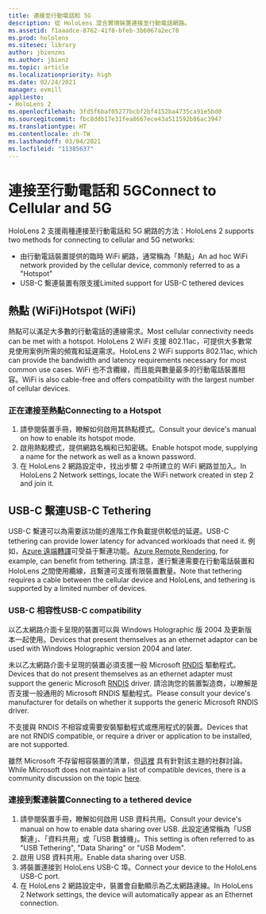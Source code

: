 ```yaml
---
title: 連接至行動電話和 5G
description: 從 HoloLens 混合實境裝置連接至行動電話網路。
ms.assetid: f1aaadce-8762-41f8-bfeb-3b6067a2ec78
ms.prod: hololens
ms.sitesec: library
author: jbienzms
ms.author: jbienz
ms.topic: article
ms.localizationpriority: high
ms.date: 02/24/2021
manager: evmill
appliesto:
- HoloLens 2
ms.openlocfilehash: 3fd5f6baf05277bcbf2bf4152ba4735ca91e5bd0
ms.sourcegitcommit: fbc8ddb17e31fea8667ece43a511592b86ac3947
ms.translationtype: HT
ms.contentlocale: zh-TW
ms.lasthandoff: 03/04/2021
ms.locfileid: "11385637"
---
```

# <a name="connect-to-cellular-and-5g"></a><span data-ttu-id="d7d62-103">連接至行動電話和 5G</span><span class="sxs-lookup"><span data-stu-id="d7d62-103">Connect to Cellular and 5G</span></span>

<span data-ttu-id="d7d62-104">HoloLens 2 支援兩種連接至行動電話和 5G 網路的方法：</span><span class="sxs-lookup"><span data-stu-id="d7d62-104">HoloLens 2 supports two methods for connecting to cellular and 5G networks:</span></span>

- <span data-ttu-id="d7d62-105">由行動電話裝置提供的臨時 WiFi 網路，通常稱為「熱點」</span><span class="sxs-lookup"><span data-stu-id="d7d62-105">An ad hoc WiFi network provided by the cellular device, commonly referred to as a "Hotspot"</span></span>
- <span data-ttu-id="d7d62-106">USB-C 繫連裝置有限支援</span><span class="sxs-lookup"><span data-stu-id="d7d62-106">Limited support for USB-C tethered devices</span></span>

## <a name="hotspot-wifi"></a><span data-ttu-id="d7d62-107">熱點 (WiFi)</span><span class="sxs-lookup"><span data-stu-id="d7d62-107">Hotspot (WiFi)</span></span>

<span data-ttu-id="d7d62-108">熱點可以滿足大多數的行動電話的連線需求。</span><span class="sxs-lookup"><span data-stu-id="d7d62-108">Most cellular connectivity needs can be met with a hotspot.</span></span> <span data-ttu-id="d7d62-109">HoloLens 2 WiFi 支援 802.11ac，可提供大多數常見使用案例所需的頻寬和延遲需求。</span><span class="sxs-lookup"><span data-stu-id="d7d62-109">HoloLens 2 WiFi supports 802.11ac, which can provide the bandwidth and latency requirements necessary for most common use cases.</span></span> <span data-ttu-id="d7d62-110">WiFi 也不含纜線，而且能與數量最多的行動電話裝置相容。</span><span class="sxs-lookup"><span data-stu-id="d7d62-110">WiFi is also cable-free and offers compatibility with the largest number of cellular devices.</span></span>

### <a name="connecting-to-a-hotspot"></a><span data-ttu-id="d7d62-111">正在連接至熱點</span><span class="sxs-lookup"><span data-stu-id="d7d62-111">Connecting to a Hotspot</span></span>

1. <span data-ttu-id="d7d62-112">請參閱裝置手冊，瞭解如何啟用其熱點模式。</span><span class="sxs-lookup"><span data-stu-id="d7d62-112">Consult your device's manual on how to enable its hotspot mode.</span></span>
1. <span data-ttu-id="d7d62-113">啟用熱點模式，提供網路名稱和已知密碼。</span><span class="sxs-lookup"><span data-stu-id="d7d62-113">Enable hotspot mode, supplying a name for the network as well as a known password.</span></span>
1. <span data-ttu-id="d7d62-114">在 HoloLens 2 網路設定中，找出步驟 2 中所建立的 WiFi 網路並加入。</span><span class="sxs-lookup"><span data-stu-id="d7d62-114">In HoloLens 2 Network settings, locate the WiFi network created in step 2 and join it.</span></span>

## <a name="usb-c-tethering"></a><span data-ttu-id="d7d62-115">USB-C 繫連</span><span class="sxs-lookup"><span data-stu-id="d7d62-115">USB-C Tethering</span></span>

<span data-ttu-id="d7d62-116">USB-C 繫連可以為需要該功能的進階工作負載提供較低的延遲。</span><span class="sxs-lookup"><span data-stu-id="d7d62-116">USB-C tethering can provide lower latency for advanced workloads that need it.</span></span> <span data-ttu-id="d7d62-117">例如，[Azure 遠端轉譯](https://azure.microsoft.com/services/remote-rendering)可受益于繫連功能。</span><span class="sxs-lookup"><span data-stu-id="d7d62-117">[Azure Remote Rendering](https://azure.microsoft.com/services/remote-rendering), for example, can benefit from tethering.</span></span> <span data-ttu-id="d7d62-118">請注意，進行繫連需要在行動電話裝置和 HoloLens 之間使用纜線，且繫連可支援有限裝置數量。</span><span class="sxs-lookup"><span data-stu-id="d7d62-118">Note that tethering requires a cable between the cellular device and HoloLens, and tethering is supported by a limited number of devices.</span></span>

### <a name="usb-c-compatibility"></a><span data-ttu-id="d7d62-119">USB-C 相容性</span><span class="sxs-lookup"><span data-stu-id="d7d62-119">USB-C compatibility</span></span>

<span data-ttu-id="d7d62-120">以乙太網路介面卡呈現的裝置可以與 Windows Holographic 版 2004 及更新版本一起使用。</span><span class="sxs-lookup"><span data-stu-id="d7d62-120">Devices that present themselves as an ethernet adaptor can be used with Windows Holographic version 2004 and later.</span></span>

<span data-ttu-id="d7d62-121">未以乙太網路介面卡呈現的裝置必須支援一般 Microsoft [RNDIS](https://docs.microsoft.com/windows-hardware/drivers/network/overview-of-remote-ndis--rndis-) 驅動程式。</span><span class="sxs-lookup"><span data-stu-id="d7d62-121">Devices that do not present themselves as an ethernet adapter must support the generic Microsoft [RNDIS](https://docs.microsoft.com/windows-hardware/drivers/network/overview-of-remote-ndis--rndis-) driver.</span></span> <span data-ttu-id="d7d62-122">請洽詢您的裝置製造商，以瞭解是否支援一般通用的 Microsoft RNDIS 驅動程式。</span><span class="sxs-lookup"><span data-stu-id="d7d62-122">Please consult your device's manufacturer for details on whether it supports the generic Microsoft RNDIS driver.</span></span>

<span data-ttu-id="d7d62-123">不支援與 RNDIS 不相容或需要安裝驅動程式或應用程式的裝置。</span><span class="sxs-lookup"><span data-stu-id="d7d62-123">Devices that are not RNDIS compatible, or require a driver or application to be installed, are not supported.</span></span>

<span data-ttu-id="d7d62-124">雖然 Microsoft 不存留相容裝置的清單，但[這裡](https://aka.ms/HLCommunityCell) 具有針對該主題的社群討論。</span><span class="sxs-lookup"><span data-stu-id="d7d62-124">While Microsoft does not maintain a list of compatible devices, there is a community discussion on the topic [here](https://aka.ms/HLCommunityCell).</span></span>

### <a name="connecting-to-a-tethered-device"></a><span data-ttu-id="d7d62-125">連接到繫連裝置</span><span class="sxs-lookup"><span data-stu-id="d7d62-125">Connecting to a tethered device</span></span>

1. <span data-ttu-id="d7d62-126">請參閱裝置手冊，瞭解如何啟用 USB 資料共用。</span><span class="sxs-lookup"><span data-stu-id="d7d62-126">Consult your device's manual on how to enable data sharing over USB.</span></span> <span data-ttu-id="d7d62-127">此設定通常稱為「USB 繫連」、「資料共用」或「USB 數據機」。</span><span class="sxs-lookup"><span data-stu-id="d7d62-127">This setting is often referred to as "USB Tethering", "Data Sharing" or "USB Modem".</span></span>
1. <span data-ttu-id="d7d62-128">啟用 USB 資料共用。</span><span class="sxs-lookup"><span data-stu-id="d7d62-128">Enable data sharing over USB.</span></span>
1. <span data-ttu-id="d7d62-129">將裝置連接到 HoloLens USB-C 埠。</span><span class="sxs-lookup"><span data-stu-id="d7d62-129">Connect your device to the HoloLens USB-C port.</span></span>
1. <span data-ttu-id="d7d62-130">在 HoloLens 2 網路設定中，裝置會自動顯示為乙太網路連線。</span><span class="sxs-lookup"><span data-stu-id="d7d62-130">In HoloLens 2 Network settings, the device will automatically appear as an Ethernet connection.</span></span>
